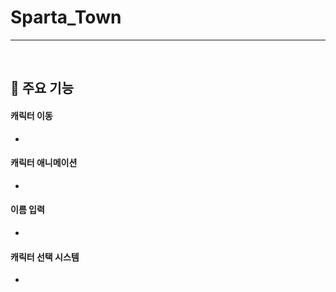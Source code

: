 # Sparta_Town
----------------

<br>

## 📌 주요 기능
#### 캐릭터 이동
-

#### 캐릭터 애니메이션
-

#### 이름 입력
-

#### 캐릭터 선택 시스템
- 
